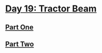# [Day 19: Tractor Beam](https://adventofcode.com/2019/day/19)

## [Part One](https://adventofcode.com/2019/day/19#part1)

## [Part Two](https://adventofcode.com/2019/day/19#part2)
